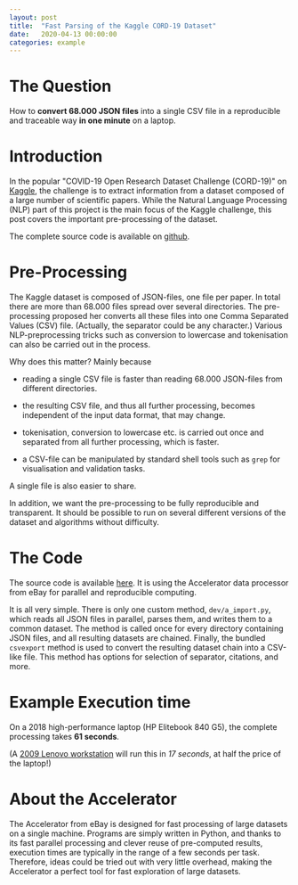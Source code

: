```yaml
---
layout: post
title:  "Fast Parsing of the Kaggle CORD-19 Dataset"
date:   2020-04-13 00:00:00
categories: example
---
```


# The Question

How to **convert 68.000 JSON files** into a single CSV file in a
reproducible and traceable way **in one minute** on a laptop.


# Introduction

In the popular "COVID-19 Open Research Dataset Challenge (CORD-19)" on
[Kaggle](https://www.kaggle.com/allen-institute-for-ai/CORD-19-research-challenge),
the challenge is to extract information from a dataset composed of a
large number of scientific papers.  While the Natural Language
Processing (NLP) part of this project is the main focus of the Kaggle
challenge, this post covers the important pre-processing of the
dataset.

The complete source code is available on
[github](https://github.com/exaxorg/Kaggle-CORD19-data-parser).



# Pre-Processing

The Kaggle dataset is composed of JSON-files, one file per paper.  In
total there are more than 68.000 files spread over several
directories.  The pre-processing proposed her converts all these files
into one Comma Separated Values (CSV) file.  (Actually, the separator
could be any character.)  Various NLP-preprocessing tricks such as
conversion to lowercase and tokenisation can also be carried out in
the process.

Why does this matter?  Mainly because

 - reading a single CSV file is faster than reading 68.000 JSON-files
   from different directories.

 - the resulting CSV file, and thus all further processing, becomes
   independent of the input data format, that may change.

 - tokenisation, conversion to lowercase etc. is carried out once and
   separated from all further processing, which is faster.

 - a CSV-file can be manipulated by standard shell tools such as
   `grep` for visualisation and validation tasks.

A single file is also easier to share.

In addition, we want the pre-processing to be fully reproducible and
transparent.  It should be possible to run on several different
versions of the dataset and algorithms without difficulty.



# The Code

The source code is available
[here](https://github.com/exaxorg/Kaggle-CORD19-data-parser).  It is using the
Accelerator data processor from eBay for parallel and reproducible
computing.

It is all very simple.  There is only one custom method,
`dev/a_import.py`, which reads all JSON files in parallel, parses
them, and writes them to a common dataset.  The method is called once
for every directory containing JSON files, and all resulting datasets
are chained.  Finally, the bundled `csvexport` method is used to
convert the resulting dataset chain into a CSV-like file.  This method
has options for selection of separator, citations, and more.



# Example Execution time

On a 2018 high-performance laptop (HP Elitebook 840 G5), the complete
processing takes **61 seconds**.

(A [2009 Lenovo
workstation](https://expertmakeraccelerator.org/performance/2019/09/02/bigdata_on_inexpensive_workstation.html)
will run this in *17 seconds*, at half the price of the laptop!)



# About the Accelerator

The Accelerator from eBay is designed for fast processing of large
datasets on a single machine.  Programs are simply written in Python,
and thanks to its fast parallel processing and clever reuse of
pre-computed results, execution times are typically in the range of a
few seconds per task.  Therefore, ideas could be tried out with very
little overhead, making the Accelerator a perfect tool for fast
exploration of large datasets.

